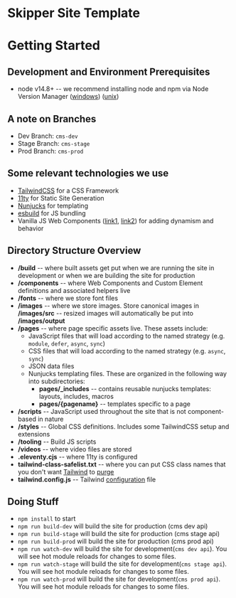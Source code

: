 # Skipper Site Template

# Getting Started

## Development and Environment Prerequisites
- node v14.8+ -- we recommend installing node and npm via Node Version Manager ([windows](https://github.com/coreybutler/nvm-windows)) ([unix](https://github.com/nvm-sh/nvm))

## A note on Branches
- Dev Branch: `cms-dev`
- Stage Branch: `cms-stage`
- Prod Branch: `cms-prod`

## Some relevant technologies we use
- [TailwindCSS](https://tailwindcss.com/docs) for a CSS Framework
- [11ty](https://www.11ty.dev/docs/) for Static Site Generation
- [Nunjucks](https://mozilla.github.io/nunjucks/) for templating
- [esbuild](https://esbuild.github.io/) for JS bundling
- Vanilla JS Web Components ([link1](https://developers.google.com/web/fundamentals/web-components/customelements), [link2](https://developer.mozilla.org/en-US/docs/Web/Web_Components/Using_custom_elements)) for adding dynamism and behavior

## Directory Structure Overview
- **/build** -- where built assets get put when we are running the site in development or when we are building the site for production
- **/components** -- where Web Components and Custom Element definitions and associated helpers live
- **/fonts** -- where we store font files
- **/images** -- where we store images. Store canonical images in **/images/src** -- resized images will automatically be put into **/images/output**
- **/pages** -- where page specific assets live. These assets include:
    - JavaScript files that will load according to the named strategy (e.g. `module`, `defer`, `async`, `sync`)
    - CSS files that will load according to the named strategy (e.g. `async`, `sync`)
    - JSON data files
    - Nunjucks templating files. These are organized in the following way into subdirectories:
        - **pages/_includes** -- contains reusable nunjucks templates: layouts, includes, macros
        - **pages/{pagename}** -- templates specific to a page
- **/scripts** -- JavaScript used throughout the site that is not component-based in nature
- **/styles** -- Global CSS definitions. Includes some TailwindCSS setup and extensions
- **/tooling** -- Build JS scripts
- **/videos** -- where video files are stored
- **.eleventy.cjs** -- where 11ty is configured
- **tailwind-class-safelist.txt** -- where you can put CSS class names that you don't want [Tailwind](https://tailwindcss.com/docs/just-in-time-mode#known-limitations) to [purge](https://tailwindcss.com/docs/optimizing-for-production#writing-purgeable-html)
- **tailwind.config.js** -- Tailwind [configuration](https://tailwindcss.com/docs/configuration) file

## Doing Stuff
- `npm install` to start
- `npm run build-dev` will build the site for production (cms dev api)
- `npm run build-stage` will build the site for production (cms stage api)
- `npm run build-prod` will build the site for production (cms prod api)
- `npm run watch-dev` will build the site for development(`cms dev api`). You will see hot module reloads for changes to some files.
- `npm run watch-stage` will build the site for development(`cms stage api`). You will see hot module reloads for changes to some files.
- `npm run watch-prod` will build the site for development(`cms prod api`). You will see hot module reloads for changes to some files.



